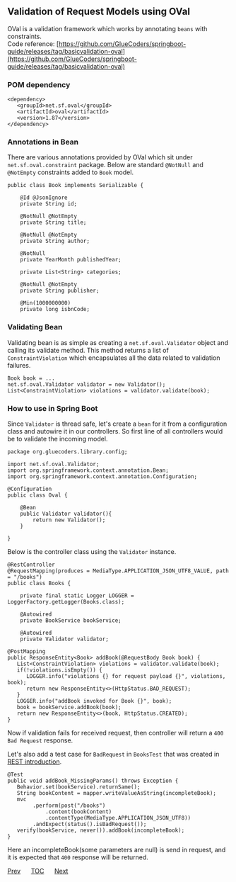 ## Validation of Request Models using OVal  

OVal is a validation framework which works by annotating `beans` with constraints.  
Code reference: [https://github.com/GlueCoders/springboot-guide/releases/tag/basicvalidation-oval](https://github.com/GlueCoders/springboot-guide/releases/tag/basicvalidation-oval)  

### POM dependency  
```
<dependency>
   <groupId>net.sf.oval</groupId>
   <artifactId>oval</artifactId>
   <version>1.87</version>
</dependency>
```  

### Annotations in Bean

There are various annotations provided by OVal which sit under `net.sf.oval.constraint` package. Below are standard `@NotNull` and `@NotEmpty` constraints added to `Book` model.  
```
public class Book implements Serializable {

    @Id @JsonIgnore
    private String id;
    
    @NotNull @NotEmpty
    private String title;
    
    @NotNull @NotEmpty
    private String author;
    
    @NotNull
    private YearMonth publishedYear;
    
    private List<String> categories;
    
    @NotNull @NotEmpty
    private String publisher;
    
    @Min(1000000000)
    private long isbnCode;
```  

### Validating Bean
Validating bean is as simple as creating a `net.sf.oval.Validator` object and calling its validate method. This method returns a list of `ConstraintViolation` which encapsulates all the data related to validation failures.
```
Book book = ...
net.sf.oval.Validator validator = new Validator();
List<ConstraintViolation> violations = validator.validate(book);
```

### How to use in Spring Boot  
Since `Validator` is thread safe, let's create a `bean` for it from a configuration class and autowire it in our controllers. So first line of all controllers would be to validate the incoming model.

```
package org.gluecoders.library.config;

import net.sf.oval.Validator;
import org.springframework.context.annotation.Bean;
import org.springframework.context.annotation.Configuration;

@Configuration
public class Oval {

    @Bean
    public Validator validator(){
        return new Validator();
    }

}
```

Below is the controller class using the `Validator` instance.

```
@RestController
@RequestMapping(produces = MediaType.APPLICATION_JSON_UTF8_VALUE, path = "/books")
public class Books {

    private final static Logger LOGGER = LoggerFactory.getLogger(Books.class);

    @Autowired
    private BookService bookService;

    @Autowired
    private Validator validator;
```

```
@PostMapping
public ResponseEntity<Book> addBook(@RequestBody Book book) {
   List<ConstraintViolation> violations = validator.validate(book);
   if(!violations.isEmpty()) {
      LOGGER.info("violations {} for request payload {}", violations, book);
      return new ResponseEntity<>(HttpStatus.BAD_REQUEST);
   }
   LOGGER.info("addBook invoked for Book {}", book);
   book = bookService.addBook(book);
   return new ResponseEntity<>(book, HttpStatus.CREATED);
}
```  
Now if validation fails for received request, then controller will return a `400 Bad Request` response.


Let's also add a test case for `BadRequest` in `BooksTest` that was created in [REST introduction](/testing-rest-webmvctest.md).

```
@Test
public void addBook_MissingParams() throws Exception {
   Behavior.set(bookService).returnSame();
   String bookContent = mapper.writeValueAsString(incompleteBook);
   mvc
        .perform(post("/books")
            .content(bookContent)
            .contentType(MediaType.APPLICATION_JSON_UTF8))
        .andExpect(status().isBadRequest());
   verify(bookService, never()).addBook(incompleteBook);
}
```
Here an incompleteBook(some parameters are null) is send in request, and it is expected that `400` response will be returned.

[Prev](/testing-mongodb-springdata.md)&nbsp;&nbsp;&nbsp;&nbsp;&nbsp;&nbsp;[TOC](/TOC.md)&nbsp;&nbsp;&nbsp;&nbsp;&nbsp;&nbsp;[Next](/deployment-options.md)
